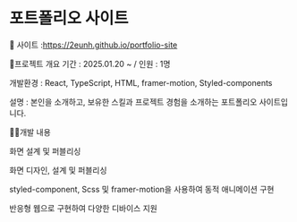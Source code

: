 # 포트폴리오 사이트

🔗 사이트 :https://2eunh.github.io/portfolio-site


📝프로젝트 개요
기간 : 2025.01.20 ~  / 인원 : 1명

개발환경 : React, TypeScript, HTML, framer-motion, Styled-components

설명 : 본인을 소개하고, 보유한 스킬과 프로젝트 경험을 소개하는 포트폴리오 사이트입니다.

👩‍💻개발 내용

화면 설계 및 퍼블리싱

화면 디자인, 설계 및 퍼블리싱

styled-component, Scss 및 framer-motion을 사용하여 동적 애니메이션 구현

반응형 웹으로 구현하여 다양한 디바이스 지원
